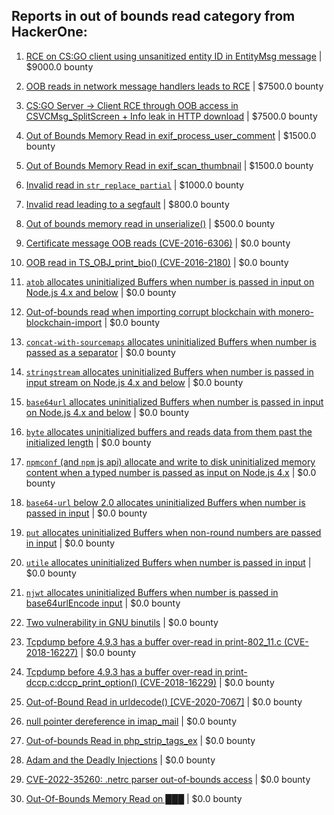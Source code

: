 ## Reports in out of bounds read category from HackerOne:

1. [RCE on CS:GO client using unsanitized entity ID in EntityMsg message](https://hackerone.com/reports/584603) | $9000.0 bounty

2. [OOB reads in network message handlers leads to RCE](https://hackerone.com/reports/807772) | $7500.0 bounty

3. [CS:GO Server -> Client RCE through OOB access in CSVCMsg_SplitScreen + Info leak in HTTP download](https://hackerone.com/reports/1070835) | $7500.0 bounty

4. [Out of Bounds Memory Read in exif_process_user_comment](https://hackerone.com/reports/675580) | $1500.0 bounty

5. [Out of Bounds Memory Read in exif_scan_thumbnail](https://hackerone.com/reports/675578) | $1500.0 bounty

6. [Invalid read in `str_replace_partial`](https://hackerone.com/reports/633607) | $1000.0 bounty

7. [Invalid read leading to a segfault](https://hackerone.com/reports/295680) | $800.0 bounty

8. [Out of bounds memory read in unserialize()](https://hackerone.com/reports/200909) | $500.0 bounty

9. [Certificate message OOB reads (CVE-2016-6306)](https://hackerone.com/reports/221790) | $0.0 bounty

10. [OOB read in TS_OBJ_print_bio() (CVE-2016-2180)](https://hackerone.com/reports/221789) | $0.0 bounty

11. [`atob` allocates uninitialized Buffers when number is passed in input on Node.js 4.x and below](https://hackerone.com/reports/321686) | $0.0 bounty

12. [Out-of-bounds read when importing corrupt blockchain with monero-blockchain-import](https://hackerone.com/reports/284951) | $0.0 bounty

13. [`concat-with-sourcemaps` allocates uninitialized Buffers when number is passed as a separator](https://hackerone.com/reports/320166) | $0.0 bounty

14. [`stringstream` allocates uninitialized Buffers when number is passed in input stream on Node.js 4.x and below](https://hackerone.com/reports/321670) | $0.0 bounty

15. [`base64url` allocates uninitialized Buffers when number is passed in input on Node.js 4.x and below](https://hackerone.com/reports/321687) | $0.0 bounty

16. [`byte` allocates uninitialized buffers and reads data from them past the initialized length](https://hackerone.com/reports/330351) | $0.0 bounty

17. [`npmconf` (and `npm` js api) allocate and write to disk uninitialized memory content when a typed number is passed as input on Node.js 4.x](https://hackerone.com/reports/320269) | $0.0 bounty

18. [`base64-url` below 2.0 allocates uninitialized Buffers when number is passed in input](https://hackerone.com/reports/321692) | $0.0 bounty

19. [`put` allocates uninitialized Buffers when non-round numbers are passed in input](https://hackerone.com/reports/321702) | $0.0 bounty

20. [`utile` allocates uninitialized Buffers when number is passed in input](https://hackerone.com/reports/321701) | $0.0 bounty

21. [`njwt` allocates uninitialized Buffers when number is passed in base64urlEncode input](https://hackerone.com/reports/321704) | $0.0 bounty

22. [Two vulnerability in GNU binutils](https://hackerone.com/reports/323017) | $0.0 bounty

23. [Tcpdump before 4.9.3 has a buffer over-read in print-802_11.c (CVE-2018-16227)](https://hackerone.com/reports/724243) | $0.0 bounty

24. [Tcpdump before 4.9.3 has a buffer over-read in print-dccp.c:dccp_print_option() (CVE-2018-16229)](https://hackerone.com/reports/724253) | $0.0 bounty

25. [Out-of-Bound Read in urldecode() [CVE-2020-7067]](https://hackerone.com/reports/852103) | $0.0 bounty

26. [null pointer dereference in imap_mail](https://hackerone.com/reports/456727) | $0.0 bounty

27. [Out-of-bounds Read in php_strip_tags_ex](https://hackerone.com/reports/781325) | $0.0 bounty

28. [Adam and the  Deadly  Injections](https://hackerone.com/reports/1217702) | $0.0 bounty

29. [CVE-2022-35260: .netrc parser out-of-bounds access](https://hackerone.com/reports/1721098) | $0.0 bounty

30. [Out-Of-Bounds Memory Read on ███](https://hackerone.com/reports/2509402) | $0.0 bounty

